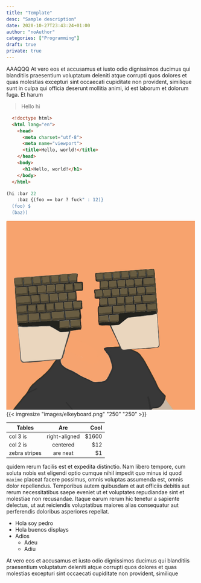```yaml
---
title: "Template"
desc: "Sample description"
date: 2020-10-27T23:43:24+01:00
author: "noAuthor"
categories: ["Programming"]
draft: true
private: true
---
```

AAAQQQ
At vero eos et accusamus et iusto odio dignissimos ducimus qui blanditiis
praesentium voluptatum deleniti
atque corrupti quos dolores et quas molestias excepturi sint occaecati cupiditate non provident,
similique
sunt in culpa qui officia deserunt mollitia animi, id est laborum et dolorum fuga. Et harum 


> Hello hi



```html
  <!doctype html>
  <html lang="en">
    <head>
      <meta charset="utf-8">
      <meta name="viewport">
      <title>Hello, world!</title>
    </head>
    <body>
      <h1>Hello, world!</h1>
    </body>
  </html>
```

```lisp
(hi :bar 22 
    :baz {(foo == bar ? fuck" : 12)} 
  (foo) $
  (baz))
```


![Example image](images/elkeyboard.png)
{{< imgresize "images/elkeyboard.png" "250" "250" >}}

| Tables        | Are           | Cool  |
| ------------- |:-------------:| -----:|
| col 3 is      | right-aligned | $1600 |
| col 2 is      | centered      |   $12 |
| zebra stripes | are neat      |    $1 |


quidem
rerum
facilis est et expedita distinctio. Nam libero tempore, cum soluta nobis est eligendi optio cumque
nihil
impedit quo minus id quod `maxime` placeat facere possimus, omnis voluptas assumenda est, omnis dolor
repellendus. Temporibus autem quibusdam et aut officiis debitis aut rerum necessitatibus saepe
eveniet
ut et
voluptates repudiandae sint et molestiae non recusandae. Itaque earum rerum hic tenetur a sapiente
delectus,
ut aut reiciendis voluptatibus maiores alias consequatur aut perferendis doloribus asperiores
repellat.

- Hola soy pedro
- Hola buenos displays
- Adios
  - Adeu
  - Adiu


At vero eos et accusamus et iusto odio dignissimos ducimus qui blanditiis
praesentium voluptatum deleniti
atque corrupti quos dolores et quas molestias excepturi sint occaecati cupiditate non provident,
similique
